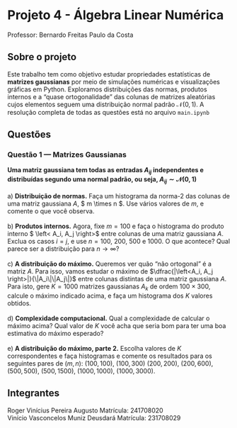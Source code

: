 # Projeto 4 - Álgebra Linear Numérica

Professor: Bernardo Freitas Paulo da Costa

## Sobre o projeto

Este trabalho tem como objetivo estudar propriedades estatísticas de **matrizes gaussianas** por meio de simulações numéricas e visualizações gráficas em Python. Exploramos distribuições das normas, produtos internos e a “quase ortogonalidade” das colunas de matrizes aleatórias cujos elementos seguem uma distribuição normal padrão $\mathcal{N}(0,1)$. A resolução completa de todas as questões está no arquivo `main.ipynb`

## Questões

### Questão 1 — Matrizes Gaussianas
**Uma matriz gaussiana tem todas as entradas $A_{ij}$ independentes e distribuídas segundo uma normal padrão, ou seja, $A_{ij} \sim \mathcal{N} (0, 1)$**
<br>
<br>
a) **Distribuição de normas.** Faça um histograma da norma-$2$ das colunas de uma matriz gaussiana $A$, $ m \times n $. Use vários valores de $m$, e comente o que você observa.
<br>
<br>
b) **Produtos internos.** Agora, fixe $m = 100$ e faça o histograma do produto interno $ \left< A_i, A_j \right>$ entre colunas de uma matriz gaussiana $A$. Exclua os casos $i = j$, e use $n = 100$, $200$, $500$ e $1000$. O que acontece? Qual parece ser a distribuição para $n \rightarrow \infty$?
<br>
<br>
c) **A distribuição do máximo.** Queremos ver quão “não ortogonal” é a matriz $A$. Para isso, vamos estudar o máximo de $\dfrac{|\left<A_i, A_j \right>|}{\|A_i\|\|A_j\|}$ entre colunas distintas de uma matriz gaussiana $A$. Para isto, gere $K = 1000$ matrizes gaussianas $A_k$ de ordem $100 \times 300$, calcule o máximo indicado acima, e faça um histograma dos $K$ valores obtidos.
<br>
<br>
d) **Complexidade computacional.** Qual a complexidade de calcular o máximo acima? Qual valor de $K$ você acha que seria bom para ter uma boa estimativa do máximo esperado?
<br>
<br>
e) **A distribuição do máximo, parte 2.** Escolha valores de $K$ correspondentes e faça histogramas e comente os resultados para os seguintes pares de $(m, n)$: $(100, 100)$, $(100, 300)$ $(200, 200)$, $(200, 600)$, $(500, 500)$, $(500, 1500)$, $(1000, 1000)$, $(1000, 3000)$.

## Integrantes

Roger Vinícius Pereira Augusto
Matrícula: 241708020
<br>
Vinício Vasconcelos Muniz Deusdará
Matrícula: 231708029